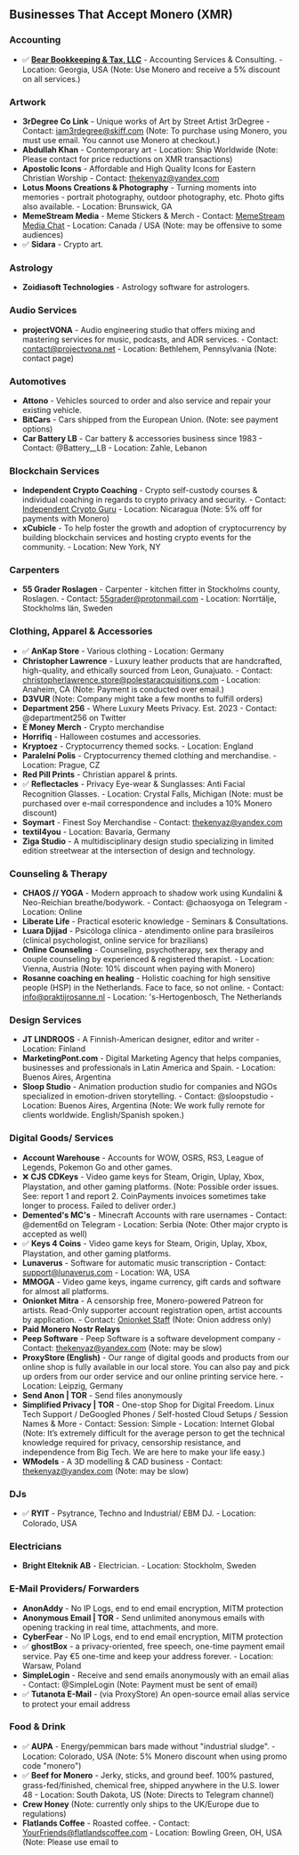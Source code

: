 ## Businesses That Accept Monero (XMR)

### Accounting

- ✅ [**Bear Bookkeeping & Tax, LLC**](http://anonero.io/) - Accounting Services & Consulting. - Location: Georgia, USA (Note: Use Monero and receive a 5% discount on all services.)

### Artwork

- **3rDegree Co Link** - Unique works of Art by Street Artist 3rDegree - Contact: iam3rdegree@skiff.com (Note: To purchase using Monero, you must use email. You cannot use Monero at checkout.)
- **Abdullah Khan** - Contemporary art - Location: Ship Worldwide (Note: Please contact for price reductions on XMR transactions)
- **Apostolic Icons** - Affordable and High Quality Icons for Eastern Christian Worship - Contact: thekenyaz@yandex.com
- **Lotus Moons Creations & Photography** - Turning moments into memories - portrait photography, outdoor photography, etc. Photo gifts also available. - Location: Brunswick, GA
- **MemeStream Media** - Meme Stickers & Merch - Contact: [MemeStream Media Chat](https://t.me/MemeStream_Media_Chat) - Location: Canada / USA (Note: may be offensive to some audiences)
- ✅ **Sidara** - Crypto art.

### Astrology

- **Zoidiasoft Technologies** - Astrology software for astrologers.

### Audio Services

- **projectVONA** - Audio engineering studio that offers mixing and mastering services for music, podcasts, and ADR services. - Contact: contact@projectvona.net - Location: Bethlehem, Pennsylvania (Note: contact page)

### Automotives

- **Attono** - Vehicles sourced to order and also service and repair your existing vehicle.
- **BitCars** - Cars shipped from the European Union. (Note: see payment options)
- **Car Battery LB** - Car battery & accessories business since 1983 - Contact: @Battery__LB - Location: Zahle, Lebanon

### Blockchain Services

- **Independent Crypto Coaching** - Crypto self-custody courses & individual coaching in regards to crypto privacy and security. - Contact: [Independent Crypto Guru](https://twitter.com/indiecryptoguru) - Location: Nicaragua (Note: 5% off for payments with Monero)
- **xCubicle** - To help foster the growth and adoption of cryptocurrency by building blockchain services and hosting crypto events for the community. - Location: New York, NY

### Carpenters

- **55 Grader Roslagen** - Carpenter - kitchen fitter in Stockholms county, Roslagen. - Contact: 55grader@protonmail.com - Location: Norrtälje, Stockholms län, Sweden

### Clothing, Apparel & Accessories

- ✅ **AnKap Store** - Various clothing - Location: Germany
- **Christopher Lawrence** - Luxury leather products that are handcrafted, high-quality, and ethically sourced from Leon, Gunajuato. - Contact: christopherlawrence.store@polestaracquisitions.com - Location: Anaheim, CA (Note: Payment is conducted over email.)
- **D3VUR** (Note: Company might take a few months to fulfill orders)
- **Department 256** - Where Luxury Meets Privacy. Est. 2023 - Contact: @department256 on Twitter
- **E Money Merch** - Crypto merchandise
- **Horrifiq** - Halloween costumes and accessories.
- **Kryptoez** - Cryptocurrency themed socks. - Location: England
- **Paralelní Polis** - Cryptocurrency themed clothing and merchandise. - Location: Prague, CZ
- **Red Pill Prints** - Christian apparel & prints.
- ✅ **Reflectacles** - Privacy Eye-wear & Sunglasses: Anti Facial Recognition Glasses. - Location: Crystal Falls, Michigan (Note: must be purchased over e-mail correspondence and includes a 10% Monero discount)
- **Soymart** - Finest Soy Merchandise - Contact: thekenyaz@yandex.com
- **textil4you** - Location: Bavaria, Germany
- **Ziga Studio** - A multidisciplinary design studio specializing in limited edition streetwear at the intersection of design and technology.

### Counseling & Therapy

- **CHAOS // YOGA** - Modern approach to shadow work using Kundalini & Neo-Reichian breathe/bodywork. - Contact: @chaosyoga on Telegram - Location: Online
- **Liberate Life** - Practical esoteric knowledge - Seminars & Consultations.
- **Luara Djijad** - Psicóloga clínica - atendimento online para brasileiros (clinical psychologist, online service for brazilians)
- **Online Counseling** - Counseling, psychotherapy, sex therapy and couple counseling by experienced & registered therapist. - Location: Vienna, Austria (Note: 10% discount when paying with Monero)
- **Rosanne coaching en healing** - Holistic coaching for high sensitive people (HSP) in the Netherlands. Face to face, so not online. - Contact: info@praktijrosanne.nl - Location: 's-Hertogenbosch, The Netherlands

### Design Services

- **JT LINDROOS** - A Finnish-American designer, editor and writer - Location: Finland
- **MarketingPont.com** - Digital Marketing Agency that helps companies, businesses and professionals in Latin America and Spain. - Location: Buenos Aires, Argentina
- **Sloop Studio** - Animation production studio for companies and NGOs specialized in emotion-driven storytelling. - Contact: @sloopstudio - Location: Buenos Aires, Argentina (Note: We work fully remote for clients worldwide. English/Spanish spoken.)

### Digital Goods/ Services

- **Account Warehouse** - Accounts for WOW, OSRS, RS3, League of Legends, Pokemon Go and other games.
- ❌ **CJS CDKeys** - Video game keys for Steam, Origin, Uplay, Xbox, Playstation, and other gaming platforms. (Note: Possible order issues. See: report 1 and report 2. CoinPayments invoices sometimes take longer to process. Failed to deliver order.)
- **Demented's MC's** - Minecraft Accounts with rare usernames - Contact: @dement6d on Telegram - Location: Serbia (Note: Other major crypto is accepted as well)
- ✅ **Keys 4 Coins** - Video game keys for Steam, Origin, Uplay, Xbox, Playstation, and other gaming platforms.
- **Lunaverus** - Software for automatic music transcription - Contact: support@lunaverus.com - Location: WA, USA
- **MMOGA** - Video game keys, ingame currency, gift cards and software for almost all platforms.
- **Onionket Mitra** - A censorship free, Monero-powered Patreon for artists. Read-Only supporter account registration open, artist accounts by application. - Contact: [Onionket Staff](https://mitra.anon-kenkai.com/@onionket_staff) (Note: Onion address only)
- **Paid Monero Nostr Relays**
- **Peep Software** - Peep Software is a software development company - Contact: thekenyaz@yandex.com (Note: may be slow)
- **ProxyStore (English)** - Our range of digital goods and products from our online shop is fully available in our local store. You can also pay and pick up orders from our order service and our online printing service here. - Location: Leipzig, Germany
- **Send Anon | TOR** - Send files anonymously
- **Simplified Privacy | TOR** - One-stop Shop for Digital Freedom. Linux Tech Support / DeGoogled Phones / Self-hosted Cloud Setups / Session Names & More - Contact: Session: Simple - Location: Internet Global (Note: It’s extremely difficult for the average person to get the technical knowledge required for privacy, censorship resistance, and independence from Big Tech. We are here to make your life easy.)
- **WModels** - A 3D modelling & CAD business - Contact: thekenyaz@yandex.com (Note: may be slow)

### DJs

- ✅ **RYIT** - Psytrance, Techno and Industrial/ EBM DJ. - Location: Colorado, USA

### Electricians

- **Bright Elteknik AB** - Electrician. - Location: Stockholm, Sweden

### E-Mail Providers/ Forwarders

- **AnonAddy** - No IP Logs, end to end email encryption, MITM protection
- **Anonymous Email | TOR** - Send unlimited anonymous emails with opening tracking in real time, attachments, and more.
- **CyberFear** - No IP Logs, end to end email encryption, MITM protection
- ✅ **ghostBox** - a privacy-oriented, free speech, one-time payment email service. Pay €5 one-time and keep your address forever. - Location: Warsaw, Poland
- **SimpleLogin** - Receive and send emails anonymously with an email alias - Contact: @SimpleLogin (Note: Payment must be sent of email)
- ✅ **Tutanota E-Mail** - (via ProxyStore) An open-source email alias service to protect your email address

### Food & Drink

- ✅ **AUPA** - Energy/pemmican bars made without "industrial sludge". - Location: Colorado, USA (Note: 5% Monero discount when using promo code "monero")
- ✅ **Beef for Monero** - Jerky, sticks, and ground beef. 100% pastured, grass-fed/finished, chemical free, shipped anywhere in the U.S. lower 48 - Location: South Dakota, US (Note: Directs to Telegram channel)
- **Crew Honey** (Note: currently only ships to the UK/Europe due to regulations)
- **Flatlands Coffee** - Roasted coffee. - Contact: YourFriends@flatlandscoffee.com - Location: Bowling Green, OH, USA (Note: Please use email to